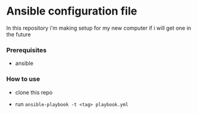 # Ansible configuration file

In this repository i'm making setup for my new computer if i will get one in the future 


### Prerequisites
- ansible

### How to use
- clone this repo

- run `ansible-playbook -t <tag> playbook.yml`

